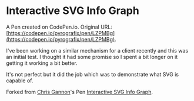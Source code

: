 # Interactive SVG Info Graph

A Pen created on CodePen.io. Original URL: [https://codepen.io/pyrografix/pen/LZPMBg](https://codepen.io/pyrografix/pen/LZPMBg).

I've been working on a similar mechanism for a client recently and this was an initial test. I thought it had some promise so I spent a bit longer on it getting it working a bit better.

It's not perfect but it did the job which was to demonstrate what SVG is capable of.

Forked from [Chris Gannon](http://codepen.io/chrisgannon/)'s Pen [Interactive SVG Info Graph](http://codepen.io/chrisgannon/pen/pbzEYr/).